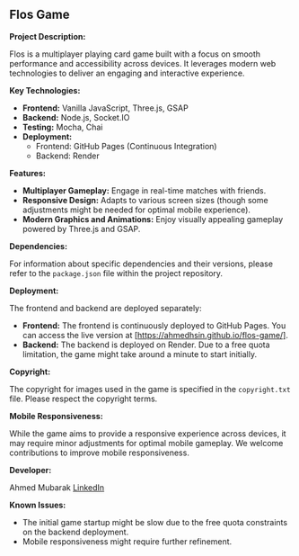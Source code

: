 
## Flos Game

**Project Description:**

Flos is a multiplayer playing card game built with a focus on smooth performance and accessibility across devices. It leverages modern web technologies to deliver an engaging and interactive experience.

**Key Technologies:**

-   **Frontend:**  Vanilla JavaScript, Three.js, GSAP
-   **Backend:**  Node.js, Socket.IO
-   **Testing:**  Mocha, Chai
-   **Deployment:**
    -   Frontend: GitHub Pages (Continuous Integration)
    -   Backend: Render

**Features:**

-   **Multiplayer Gameplay:**  Engage in real-time matches with friends.
-   **Responsive Design:**  Adapts to various screen sizes (though some adjustments might be needed for optimal mobile experience).
-   **Modern Graphics and Animations:**  Enjoy visually appealing gameplay powered by Three.js and GSAP.


**Dependencies:**

For information about specific dependencies and their versions, please refer to the `package.json` file within the project repository.


**Deployment:**

The frontend and backend are deployed separately:

-   **Frontend:**  The frontend is continuously deployed to GitHub Pages. You can access the live version at [https://ahmedhsin.github.io/flos-game/].
-   **Backend:**  The backend is deployed on Render. Due to a free quota limitation, the game might take around a minute to start initially.

**Copyright:**

The copyright for images used in the game is specified in the `copyright.txt` file. Please respect the copyright terms.

**Mobile Responsiveness:**

While the game aims to provide a responsive experience across devices, it may require minor adjustments for optimal mobile gameplay. We welcome contributions to improve mobile responsiveness.

**Developer:**

Ahmed Mubarak [LinkedIn](https://www.linkedin.com/in/ahmedhsin/)

**Known Issues:**

-   The initial game startup might be slow due to the free quota constraints on the backend deployment.
-   Mobile responsiveness might require further refinement.


